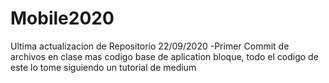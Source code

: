 # Mobile2020

Ultima actualizacion de Repositorio 22/09/2020
 -Primer Commit de archivos en clase mas codigo base de aplication bloque, todo el codigo de este lo tome siguiendo un tutorial de medium 
